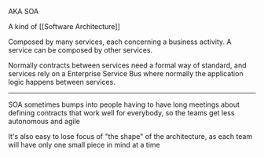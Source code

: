 AKA SOA

A kind of [[Software Architecture]]

Composed by many services, each concerning a business activity. A service can be composed by other services.

Normally contracts between services need a formal way of standard, and services rely on a Enterprise Service Bus where normally the application logic happens between services.

---

SOA sometimes bumps into people having to have long meetings about defining contracts that work well for everybody, so the teams get less autonomous and agile

It's also easy to lose focus of "the shape" of the architecture, as each team will have only one small piece in mind at a time